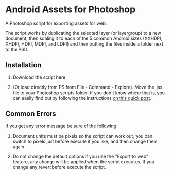 # Android Assets for Photoshop


A Photoshop script for exporting assets for web.

The script works by duplicating the selected layer (or layergroup) to a new document, then scaling it to each of the 5 common Android sizes (XXHDPI, XHDPI, HDPI, MDPI, and LDPI) and then putting the files inside a folder next to the PSD.

## Installation
1. Download the script here

2. (Or load directly from PS from File - Command - Explore). Move the .jsx file to your Photoshop scripts folder. If you don't know where that is, you can easily find out by following the instructions <a href="http://www.outbackphoto.net/news/2013/2/17/free-script-where-is-my-photoshop-scripts-folder.html" target="_blank">on this quick post</a>.

## Common Errors

If you get any error message be sure of the following:

1. Document units must be pixels so the script can work out, you can switch to pixels just before execute if you like, and then change them again.

2. Do not change the default options if you use the "Export to web" feature, any change will be applied when the script executes. If you change any revert before execute the script.
